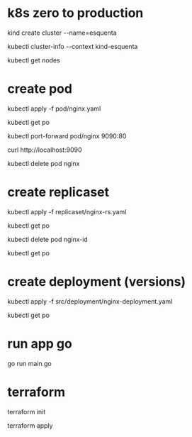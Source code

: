 # k8s zero to production

kind create cluster --name=esquenta

kubectl cluster-info --context kind-esquenta

kubectl get nodes

# create pod

kubectl apply -f pod/nginx.yaml

kubectl get po

kubectl port-forward pod/nginx 9090:80

curl http://localhost:9090

kubectl delete pod nginx

# create replicaset

kubectl apply -f replicaset/nginx-rs.yaml

kubectl get po

kubectl delete pod nginx-id

kubectl get po

# create deployment (versions)

kubectl apply -f src/deployment/nginx-deployment.yaml

kubectl get po

# run app go

go run main.go

# terraform 

terraform init

terraform apply